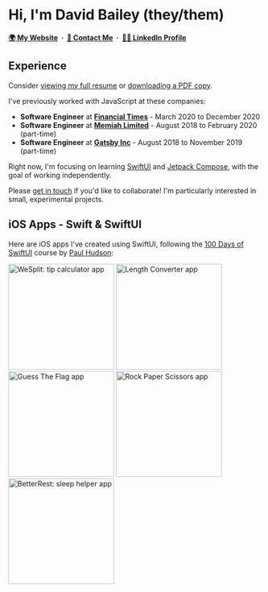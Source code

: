 # Hi, I'm David Bailey (they/them)

**[🌍 My Website](https://davidbailey.codes/)&nbsp; · &nbsp;[📨 Contact Me](https://davidbailey.codes/contact)&nbsp; · &nbsp;[🧑‍💼 LinkedIn Profile](https://www.linkedin.com/in/davidbailey00/)**

## Experience

Consider [viewing my full resume](https://davidbailey.codes/resume) or [downloading a PDF copy](https://davidbailey.codes/David-Bailey-Resume.pdf).

I've previously worked with JavaScript at these companies:

- **Software Engineer** at **[Financial Times](https://github.com/Financial-Times)** - March 2020 to December 2020
- **Software Engineer** at **[Memiah Limited](https://github.com/memiah)** - August 2018 to February 2020 (part-time)
- **Software Engineer** at **[Gatsby Inc](https://github.com/gatsbyjs)** - August 2018 to November 2019 (part-time)

Right now, I'm focusing on learning [SwiftUI](https://developer.apple.com/xcode/swiftui/) and [Jetpack Compose](https://developer.android.com/jetpack/compose), with the goal of working independently.

Please [get in touch](https://davidbailey.codes/contact) if you'd like to collaborate! I'm particularly interested in small, experimental projects.

## iOS Apps - Swift & SwiftUI

Here are iOS apps I've created using SwiftUI, following the [100 Days of SwiftUI](https://www.hackingwithswift.com/100/swiftui) course by [Paul Hudson](https://github.com/twostraws):

<p>
  <a href="https://github.com/davidbailey00/WeSplit"><img src="https://user-images.githubusercontent.com/4248177/119724832-2238f880-be67-11eb-9db5-bbc32fdeb652.png" width="210" alt="WeSplit: tip calculator app" /></a>
  <a href="https://github.com/davidbailey00/LengthConverter"><img src="https://user-images.githubusercontent.com/4248177/119725858-5cef6080-be68-11eb-9be6-f3930e4f07b9.png" width="210" alt="Length Converter app" /></a>
  <a href="https://github.com/davidbailey00/GuessTheFlag"><img src="https://user-images.githubusercontent.com/4248177/119726013-860ff100-be68-11eb-8b89-e172127f4db1.png" width="210" alt="Guess The Flag app" /></a>
  <a href="https://github.com/davidbailey00/RockPaperScissors"><img src="https://user-images.githubusercontent.com/4248177/119726670-44337a80-be69-11eb-9e3a-28cef00789b1.png" width="210" alt="Rock Paper Scissors app" /></a>
  <a href="https://github.com/davidbailey00/BetterRest"><img src="https://user-images.githubusercontent.com/4248177/119726936-9b394f80-be69-11eb-875e-a7d24f1307a8.png" width="210" alt="BetterRest: sleep helper app"></a>
</p>
